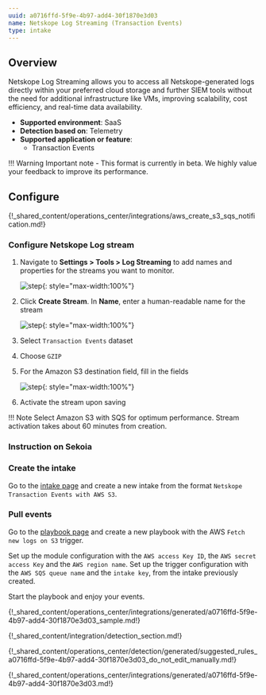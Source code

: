 ```yaml
---
uuid: a0716ffd-5f9e-4b97-add4-30f1870e3d03
name: Netskope Log Streaming (Transaction Events)
type: intake
---
```


## Overview

Netskope Log Streaming allows you to access all Netskope-generated logs directly within your preferred cloud storage and further SIEM tools without the need for additional infrastructure like VMs, improving scalability, cost efficiency, and real-time data availability.

- **Supported environment**: SaaS
- **Detection based on**: Telemetry
- **Supported application or feature**:
    - Transaction Events
 
!!! Warning
    Important note - This format is currently in beta. We highly value your feedback to improve its performance.
    

## Configure

{!_shared_content/operations_center/integrations/aws_create_s3_sqs_notification.md!}


### Configure Netskope Log stream

1. Navigate to **Settings > Tools > Log Streaming** to add names and properties for the streams you want to monitor.

    ![step](/assets/integration/network_security/netskope/log_streaming_1.png){: style="max-width:100%"}

2. Click **Create Stream**. In **Name**, enter a human-readable name for the stream

    ![step](/assets/integration/network_security/netskope/log_streaming_2.png){: style="max-width:100%"}

3. Select `Transaction Events` dataset
4. Choose `GZIP`
5. For the Amazon S3 destination field, fill in the fields

    ![step](/assets/integration/network_security/netskope/log_streaming_3.png){: style="max-width:100%"}

6. Activate the stream upon saving

!!! Note
    Select Amazon S3 with SQS for optimum performance.
    Stream activation takes about 60 minutes from creation.


### Instruction on Sekoia

### Create the intake

Go to the [intake page](https://app.sekoia.io/operations/intakes) and create a new intake from the format `Netskope Transaction Events with AWS S3`.


### Pull events

Go to the [playbook page](https://app.sekoia.io/operations/playbooks) and create a new playbook with the AWS `Fetch new logs on S3` trigger. 

Set up the module configuration with the `AWS access Key ID`, the `AWS secret access Key` and the `AWS region name`.
Set up the trigger configuration with the `AWS SQS queue name` and the `intake key`,  from the intake previously created.

Start the playbook and enjoy your events.

{!_shared_content/operations_center/integrations/generated/a0716ffd-5f9e-4b97-add4-30f1870e3d03_sample.md!}

{!_shared_content/integration/detection_section.md!}

{!_shared_content/operations_center/detection/generated/suggested_rules_a0716ffd-5f9e-4b97-add4-30f1870e3d03_do_not_edit_manually.md!}

{!_shared_content/operations_center/integrations/generated/a0716ffd-5f9e-4b97-add4-30f1870e3d03.md!}
